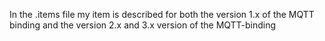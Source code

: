 In the .items file my item is described for both the version 1.x of the MQTT binding and the version 2.x and 3.x version of the MQTT-binding
